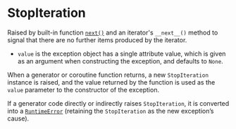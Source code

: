 # StopIteration

Raised by built-in function [`next()`](/built-in-functions/next.md) and an iterator's `__next__()` method to signal that there are no further items produced by the iterator.

* `value` is the exception object has a single attribute value, which is given as an argument when constructing the exception, and defaults to `None`.

When a generator or coroutine function returns, a new `StopIteration` instance is raised, and the value returned by the function is used as the `value` parameter to the constructor of the exception.

If a generator code directly or indirectly raises `StopIteration`, it is converted into a [`RuntimeError`](/exceptions/RuntimeError.md) (retaining the `StopIteration` as the new exception’s cause).
